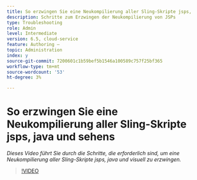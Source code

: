 ```yaml
---
title: So erzwingen Sie eine Neukompilierung aller Sling-Skripte jsps, java und sehens
description: Schritte zum Erzwingen der Neukompilierung von JSPs
type: Troubleshooting
role: Admin
level: Intermediate
version: 6.5, cloud-service
feature: Authoring –
topic: Administration
index: y
source-git-commit: 7200601c1b59bef5b1546a100589c757f25bf365
workflow-type: tm+mt
source-wordcount: '53'
ht-degree: 3%

---
```



# So erzwingen Sie eine Neukompilierung aller Sling-Skripte jsps, java und sehens

*Dieses Video führt Sie durch die Schritte, die erforderlich sind, um eine Neukompilierung aller Sling-Skripte jsps, java und visuell zu erzwingen.*

>[!VIDEO](https://video.tv.adobe.com/v/335464?quality=9&learn=on)

